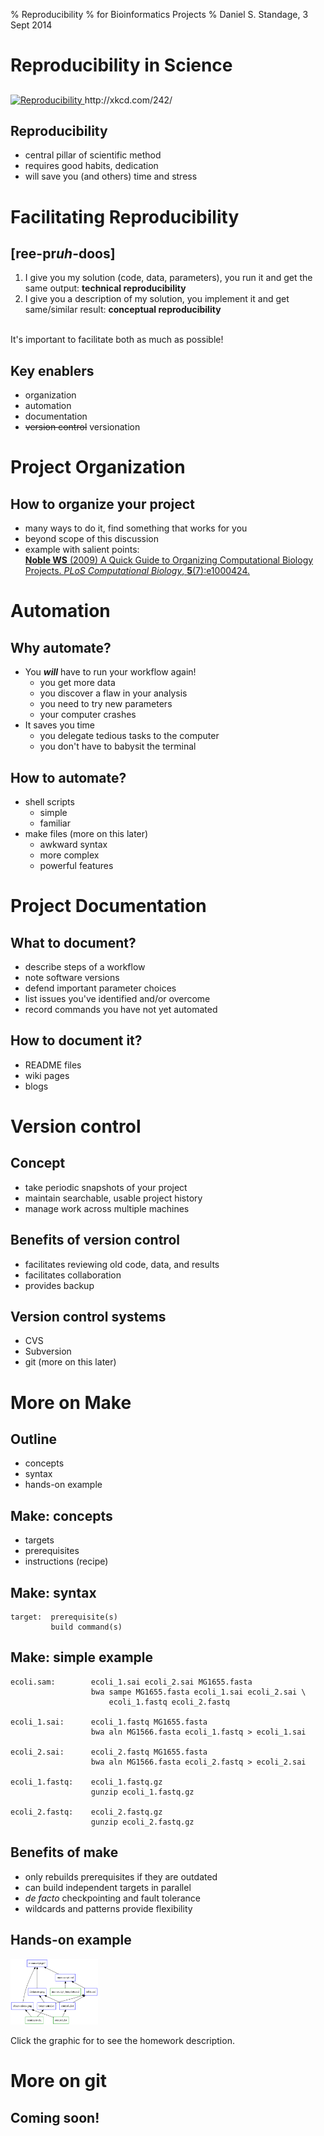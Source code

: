% Reproducibility
% for Bioinformatics Projects
% Daniel S. Standage, 3 Sept 2014

<style type="text/css">
  h1 { margin-bottom: 0.5em !important; }
</style>

# Reproducibility in Science

##

<a href="http://xkcd.com/242/">
  <image src="xkcd-242.png" width="300" alt="Reproducibility" />
</a>  
http://xkcd.com/242/

## Reproducibility

- central pillar of scientific method
- requires good habits, dedication
- will save you (and others) time and stress

# Facilitating Reproducibility

## \[ree-pr*uh*-**doos**\]

1. I give you my solution (code, data, parameters), you run it and get the same output: **technical reproducibility**
2. I give you a description of my solution, you implement it and get same/similar result: **conceptual reproducibility**

<br />
It's important to facilitate both as much as possible!

## Key enablers

- organization
- automation
- documentation
- ~~version control~~ versionation

# Project Organization

## How to organize your project

- many ways to do it, find something that works for you
- beyond scope of this discussion
- example with salient points:  
[**Noble WS** (2009) A Quick Guide to Organizing Computational Biology Projects. *PLoS Computational Biology*, **5**(7):e1000424.](http://dx.doi.org/10.1371/journal.pcbi.1000424)

# Automation

## Why automate?

- You **_will_** have to run your workflow again!
    - you get more data
    - you discover a flaw in your analysis
    - you need to try new parameters
    - your computer crashes
- It saves you time
    - you delegate tedious tasks to the computer
    - you don't have to babysit the terminal

## How to automate?

- shell scripts
    - simple
    - familiar
- make files (more on this later)
    - awkward syntax
    - more complex
    - powerful features

# Project Documentation

## What to document?

- describe steps of a workflow
- note software versions
- defend important parameter choices
- list issues you've identified and/or overcome
- record commands you have not yet automated

## How to document it?

- README files
- wiki pages
- blogs

# Version control

## Concept

- take periodic snapshots of your project
- maintain searchable, usable project history
- manage work across multiple machines

## Benefits of version control

- facilitates reviewing old code, data, and results
- facilitates collaboration
- provides backup

## Version control systems

- CVS
- Subversion
- git (more on this later)

# More on Make

## Outline

- concepts
- syntax
- hands-on example

## Make: concepts

- targets
- prerequisites
- instructions (recipe)

## Make: syntax

```make
target:  prerequisite(s)
         build command(s)
```

## Make: simple example

```make
ecoli.sam:        ecoli_1.sai ecoli_2.sai MG1655.fasta
                  bwa sampe MG1655.fasta ecoli_1.sai ecoli_2.sai \
                      ecoli_1.fastq ecoli_2.fastq

ecoli_1.sai:      ecoli_1.fastq MG1655.fasta
                  bwa aln MG1566.fasta ecoli_1.fastq > ecoli_1.sai

ecoli_2.sai:      ecoli_2.fastq MG1655.fasta
                  bwa aln MG1566.fasta ecoli_2.fastq > ecoli_2.sai

ecoli_1.fastq:    ecoli_1.fastq.gz
                  gunzip ecoli_1.fastq.gz

ecoli_2.fastq:    ecoli_2.fastq.gz
                  gunzip ecoli_2.fastq.gz
```

## Benefits of make

- only rebuilds prerequisites if they are outdated
- can build independent targets in parallel
- *de facto* checkpointing and fault tolerance
- wildcards and patterns provide flexibility

## Hands-on example

<a href="https://github.com/standage/2014-09-03-reproducibility/blob/master/homework.md">
  <img src="example.png" alt="Workflow for a Fake Project" style="width: 10em" />
</a>

Click the graphic for to see the homework description.

# More on git

## Coming soon!
